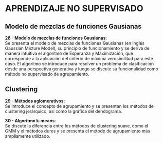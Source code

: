 # APRENDIZAJE NO SUPERVISADO


## Modelo de mezclas de funciones Gausianas <br/>

**28 - Modelo de mezclas de funciones Gausianas**: <br/> Se presenta el modelo de mezclas de funciones Gausianas (en inglés Gaussian Mixture Model), su principio de funcionamiento y se deriva de manera intuitiva el algoritmo de Esperanza y Maximización, que corresponde a la aplicación del criterio de máxima verosimilitud para este caso. El algoritmo se introduce para resolver un problema de clasificación desde una perspectiva generativa y luego se discute su funcionalidad como método no supervisado de agrupamiento.

## Clustering <br/>

**29 - Métodos aglomerativos**:  <br/> Se introduce el concepto de agrupamiento y se presentan los métodos de clustering jerárquico, así como la gráfica del dendograma.

**30 - Algoritmo k-means**:<br/> Se discute la diferencia entre los métodos de clustering suave, como el GMM y el métodos duros y se presenta el método de agrupamiento más ampliamente utilizado.

